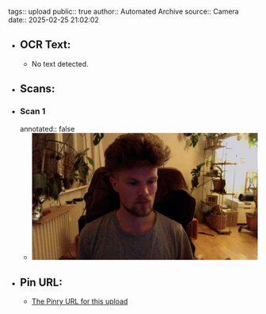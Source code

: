 tags:: upload
public:: true
author:: Automated Archive
source:: Camera
date:: 2025-02-25 21:02:02

- ## OCR Text:
	- No text detected.
- ## Scans:
- ### Scan 1
  annotated:: false
	- ![./assets/scans/2025-02-25T21-02-02-6851.jpg](./assets/scans/2025-02-25T21-02-02-6851.jpg)
- ## Pin URL:
	- [The Pinry URL for this upload](https://pinry.petau.net/pins/113/)